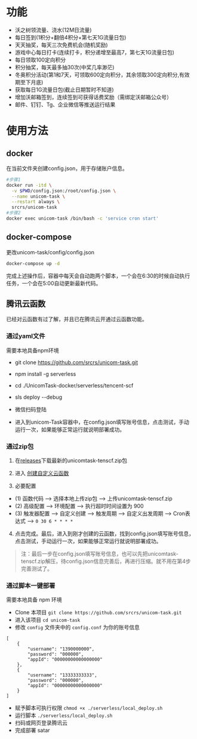 # 功能

- 沃之树领流量、浇水(12M日流量)
- 每日签到(1积分+翻倍4积分+第七天1G流量日包)
- 天天抽奖，每天三次免费机会(随机奖励)
- 游戏中心每日打卡(连续打卡，积分递增至最高7，第七天1G流量日包)
- 每日领取100定向积分
- 积分抽奖，每天最多抽30次(中奖几率渺茫)
- 冬奥积分活动(第1和7天，可领取600定向积分，其余领取300定向积分,有效期至下月底)
- 获取每日1G流量日包(截止日期暂时不知道)
- 增加沃邮箱签到，连续签到可获得话费奖励（需绑定沃邮箱公众号）
- 邮件、钉钉、Tg、企业微信等推送运行结果

# 使用方法

## docker

在当前文件夹创建config.json，用于存储账户信息。

```bash
#步骤1
docker run -itd \
  -v $PWD/config.json:/root/config.json \
  --name unicom-task \
  --restart always \
  srcrs/unicom-task
#步骤2
docker exec unicom-task /bin/bash -c 'service cron start'
```

## docker-compose

更改unicom-task/config/config.json

```bash
docker-compose up -d
```

完成上述操作后，容器中每天会自动跑两个脚本，一个会在6:30的时候自动执行任务，一个会在5:00自动更新最新代码。

## 腾讯云函数

已经对云函数有过了解，并且已在腾讯云开通过云函数功能。

### 通过yaml文件

需要本地具备npm环境

- git clone https://github.com/srcrs/unicom-task.git

- npm install -g serverless

- cd ./UnicomTask-docker/serverless/tencent-scf

- sls deploy --debug

- 微信扫码登陆

- 进入到unicom-Task容器中，在config.json填写账号信息，点击测试，手动运行一次，如果能够正常运行就说明部署成功。


### 通过zip包

1. 在[releases](http://github.com/srcrs/UnicomTask-docker/releases/latest)下载最新的unicomtask-tenscf.zip包

2. 进入 [创建自定义云函数](https://console.cloud.tencent.com/scf/list-create?rid=1&ns=default&functionName=helloworld-1621082690&createType=empty)

3. 必要配置
  - (1) 函数代码 --> 选择本地上传zip包 --> 上传unicomtask-tenscf.zip
  - (2) 高级配置 --> 环境配置 --> 执行超时时间设置为 900
  - (3) 触发器配置 --> 自定义创建 --> 触发周期 --> 自定义出发周期 --> Cron表达式 --> `0 30 6 * * * *`

4. 点击完成。最后，进入到刚才创建的云函数，找到config.json填写账号信息，点击测试，手动运行一次，如果能够正常运行就说明部署成功。
>注：最后一步在config.json填写账号信息，也可以先把unicomtask-tenscf.zip解压，待config.json信息完善后，再进行压缩。就不用在第4步完善测试了。

### 通过脚本一键部署
需要本地具备 npm 环境
- Clone 本项目
 ```git clone https://github.com/srcrs/unicom-task.git```
- 进入该项目
 ```cd unicom-task```
- 修改 ```config``` 文件夹中的 ```config.conf``` 为你的账号信息
```
[
    {
        "username": "1390000000",
        "password": "000000",
        "appId": "00000000000000000"
    },
    {
        "username": "13333333333",
        "password": "000000",
        "appId": "00000000000000000"
    }
]
```
- 赋予脚本可执行权限
 ```chmod +x ./serverless/local_deploy.sh```
- 运行脚本 
  ```./serverless/local_deploy.sh```
- 扫码或网页登录腾讯云
- 完成部署
satar
